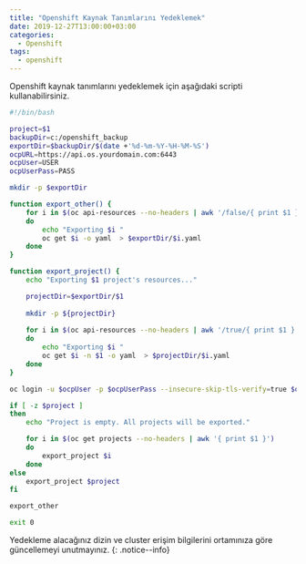 ```yaml
---
title: "Openshift Kaynak Tanımlarını Yedeklemek"
date: 2019-12-27T13:00:00+03:00
categories:
  - Openshift
tags:
  - openshift
---
```


Openshift kaynak tanımlarını yedeklemek için aşağıdaki scripti kullanabilirsiniz. 

```bash
#!/bin/bash 

project=$1
backupDir=c:/openshift_backup
exportDir=$backupDir/$(date +'%d-%m-%Y-%H-%M-%S')
ocpURL=https://api.os.yourdomain.com:6443
ocpUser=USER
ocpUserPass=PASS

mkdir -p $exportDir

function export_other() {
	for i in $(oc api-resources --no-headers | awk '/false/{ print $1 }')
	do
		echo "Exporting $i "
		oc get $i -o yaml  > $exportDir/$i.yaml
	done
}

function export_project() {
	echo "Exporting $1 project's resources..."

	projectDir=$exportDir/$1
	
	mkdir -p ${projectDir}
	
	for i in $(oc api-resources --no-headers | awk '/true/{ print $1 }')
	do
		echo "Exporting $i "
		oc get $i -n $1 -o yaml  > $projectDir/$i.yaml
	done
}

oc login -u $ocpUser -p $ocpUserPass --insecure-skip-tls-verify=true $ocpURL

if [ -z $project ]
then
	echo "Project is empty. All projects will be exported."

	for i in $(oc get projects --no-headers | awk '{ print $1 }')
	do
		export_project $i
	done
else
	export_project $project
fi

export_other

exit 0
```

Yedekleme alacağınız dizin ve cluster erişim bilgilerini ortamınıza göre güncellemeyi unutmayınız.
{: .notice--info}